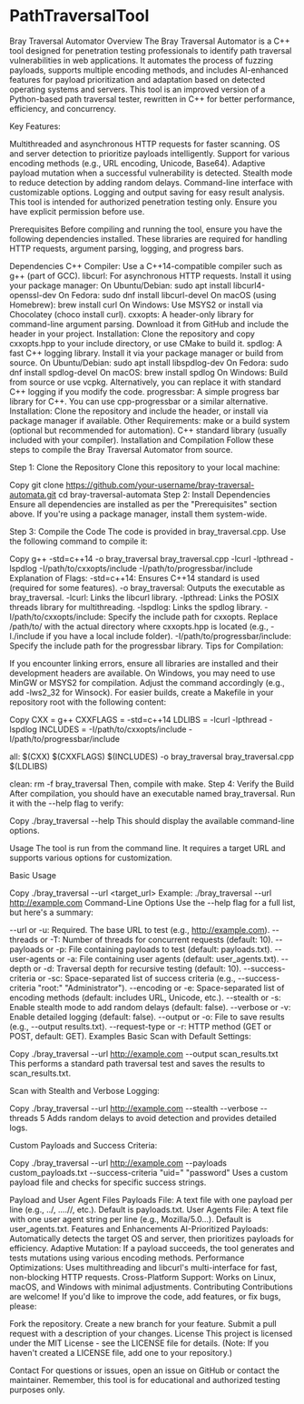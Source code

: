 # PathTraversalTool
Bray Traversal Automator
Overview
The Bray Traversal Automator is a C++ tool designed for penetration testing professionals to identify path traversal vulnerabilities in web applications. It automates the process of fuzzing payloads, supports multiple encoding methods, and includes AI-enhanced features for payload prioritization and adaptation based on detected operating systems and servers. This tool is an improved version of a Python-based path traversal tester, rewritten in C++ for better performance, efficiency, and concurrency.

Key Features:

Multithreaded and asynchronous HTTP requests for faster scanning.
OS and server detection to prioritize payloads intelligently.
Support for various encoding methods (e.g., URL encoding, Unicode, Base64).
Adaptive payload mutation when a successful vulnerability is detected.
Stealth mode to reduce detection by adding random delays.
Command-line interface with customizable options.
Logging and output saving for easy result analysis.
This tool is intended for authorized penetration testing only. Ensure you have explicit permission before use.

Prerequisites
Before compiling and running the tool, ensure you have the following dependencies installed. These libraries are required for handling HTTP requests, argument parsing, logging, and progress bars.

Dependencies
C++ Compiler: Use a C++14-compatible compiler such as g++ (part of GCC).
libcurl: For asynchronous HTTP requests. Install it using your package manager:
On Ubuntu/Debian: sudo apt install libcurl4-openssl-dev
On Fedora: sudo dnf install libcurl-devel
On macOS (using Homebrew): brew install curl
On Windows: Use MSYS2 or install via Chocolatey (choco install curl).
cxxopts: A header-only library for command-line argument parsing. Download it from GitHub and include the header in your project.
Installation: Clone the repository and copy cxxopts.hpp to your include directory, or use CMake to build it.
spdlog: A fast C++ logging library. Install it via your package manager or build from source.
On Ubuntu/Debian: sudo apt install libspdlog-dev
On Fedora: sudo dnf install spdlog-devel
On macOS: brew install spdlog
On Windows: Build from source or use vcpkg.
Alternatively, you can replace it with standard C++ logging if you modify the code.
progressbar: A simple progress bar library for C++. You can use cpp-progressbar or a similar alternative.
Installation: Clone the repository and include the header, or install via package manager if available.
Other Requirements:
make or a build system (optional but recommended for automation).
C++ standard library (usually included with your compiler).
Installation and Compilation
Follow these steps to compile the Bray Traversal Automator from source.

Step 1: Clone the Repository
Clone this repository to your local machine:


Copy
git clone https://github.com/your-username/bray-traversal-automata.git
cd bray-traversal-automata
Step 2: Install Dependencies
Ensure all dependencies are installed as per the "Prerequisites" section above. If you're using a package manager, install them system-wide.

Step 3: Compile the Code
The code is provided in bray_traversal.cpp. Use the following command to compile it:


Copy
g++ -std=c++14 -o bray_traversal bray_traversal.cpp -lcurl -lpthread -lspdlog -I/path/to/cxxopts/include -I/path/to/progressbar/include
Explanation of Flags:
-std=c++14: Ensures C++14 standard is used (required for some features).
-o bray_traversal: Outputs the executable as bray_traversal.
-lcurl: Links the libcurl library.
-lpthread: Links the POSIX threads library for multithreading.
-lspdlog: Links the spdlog library.
-I/path/to/cxxopts/include: Specify the include path for cxxopts. Replace /path/to/ with the actual directory where cxxopts.hpp is located (e.g., -I./include if you have a local include folder).
-I/path/to/progressbar/include: Specify the include path for the progressbar library.
Tips for Compilation:

If you encounter linking errors, ensure all libraries are installed and their development headers are available.
On Windows, you may need to use MinGW or MSYS2 for compilation. Adjust the command accordingly (e.g., add -lws2_32 for Winsock).
For easier builds, create a Makefile in your repository root with the following content:

Copy
CXX = g++
CXXFLAGS = -std=c++14
LDLIBS = -lcurl -lpthread -lspdlog
INCLUDES = -I/path/to/cxxopts/include -I/path/to/progressbar/include

all:
	$(CXX) $(CXXFLAGS) $(INCLUDES) -o bray_traversal bray_traversal.cpp $(LDLIBS)

clean:
	rm -f bray_traversal
Then, compile with make.
Step 4: Verify the Build
After compilation, you should have an executable named bray_traversal. Run it with the --help flag to verify:


Copy
./bray_traversal --help
This should display the available command-line options.

Usage
The tool is run from the command line. It requires a target URL and supports various options for customization.

Basic Usage

Copy
./bray_traversal --url <target_url>
Example: ./bray_traversal --url http://example.com
Command-Line Options
Use the --help flag for a full list, but here's a summary:

--url or -u: Required. The base URL to test (e.g., http://example.com).
--threads or -T: Number of threads for concurrent requests (default: 10).
--payloads or -p: File containing payloads to test (default: payloads.txt).
--user-agents or -a: File containing user agents (default: user_agents.txt).
--depth or -d: Traversal depth for recursive testing (default: 10).
--success-criteria or -sc: Space-separated list of success criteria (e.g., --success-criteria "root:" "Administrator").
--encoding or -e: Space-separated list of encoding methods (default: includes URL, Unicode, etc.).
--stealth or -s: Enable stealth mode to add random delays (default: false).
--verbose or -v: Enable detailed logging (default: false).
--output or -o: File to save results (e.g., --output results.txt).
--request-type or -r: HTTP method (GET or POST, default: GET).
Examples
Basic Scan with Default Settings:


Copy
./bray_traversal --url http://example.com --output scan_results.txt
This performs a standard path traversal test and saves the results to scan_results.txt.

Scan with Stealth and Verbose Logging:


Copy
./bray_traversal --url http://example.com --stealth --verbose --threads 5
Adds random delays to avoid detection and provides detailed logs.

Custom Payloads and Success Criteria:


Copy
./bray_traversal --url http://example.com --payloads custom_payloads.txt --success-criteria "uid=" "password"
Uses a custom payload file and checks for specific success strings.

Payload and User Agent Files
Payloads File: A text file with one payload per line (e.g., ../, ....//, etc.). Default is payloads.txt.
User Agents File: A text file with one user agent string per line (e.g., Mozilla/5.0...). Default is user_agents.txt.
Features and Enhancements
AI-Prioritized Payloads: Automatically detects the target OS and server, then prioritizes payloads for efficiency.
Adaptive Mutation: If a payload succeeds, the tool generates and tests mutations using various encoding methods.
Performance Optimizations: Uses multithreading and libcurl's multi-interface for fast, non-blocking HTTP requests.
Cross-Platform Support: Works on Linux, macOS, and Windows with minimal adjustments.
Contributing
Contributions are welcome! If you'd like to improve the code, add features, or fix bugs, please:

Fork the repository.
Create a new branch for your feature.
Submit a pull request with a description of your changes.
License
This project is licensed under the MIT License - see the LICENSE file for details. (Note: If you haven't created a LICENSE file, add one to your repository.)

Contact
For questions or issues, open an issue on GitHub or contact the maintainer. Remember, this tool is for educational and authorized testing purposes only.
